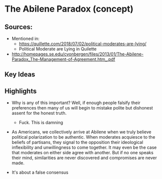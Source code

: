 # The Abilene Paradox (concept)

## Sources:
- Mentioned in:
	- https://quillette.com/2018/07/02/political-moderates-are-lying/
	- Political Moderate are Lying in Quilette
- http://homepages.se.edu/cvonbergen/files/2013/01/The-Abilene-Paradox_The-Management-of-Agreement.htm_.pdf

## Key Ideas

## Highlights
- Why is any of this important? Well, if enough people falsify their preferences then many of us will begin to mistake polite but dishonest assent for the honest truth.
	- Fuck. This is damning
- As Americans, we collectively arrive at Abilene when we truly believe political polarization to be authentic. When moderates acquiesce to the beliefs of partisans, they signal to the opposition their ideological inflexibility and unwillingness to come together. It may even be the case that moderates on either side agree with another. But if no one speaks their mind, similarities are never discovered and compromises are never made.

- It's about a false consensus